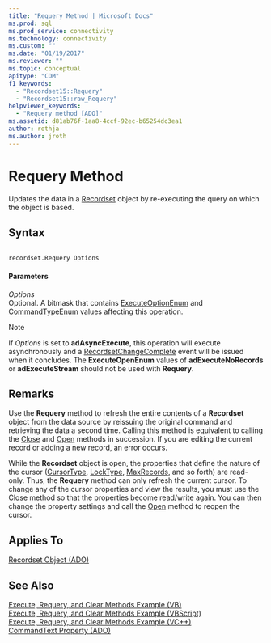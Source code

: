 ```yaml
---
title: "Requery Method | Microsoft Docs"
ms.prod: sql
ms.prod_service: connectivity
ms.technology: connectivity
ms.custom: ""
ms.date: "01/19/2017"
ms.reviewer: ""
ms.topic: conceptual
apitype: "COM"
f1_keywords: 
  - "Recordset15::Requery"
  - "Recordset15::raw_Requery"
helpviewer_keywords: 
  - "Requery method [ADO]"
ms.assetid: d81ab76f-1aa8-4ccf-92ec-b65254dc3ea1
author: rothja
ms.author: jroth
---
```

# Requery Method
Updates the data in a [Recordset](../../../ado/reference/ado-api/recordset-object-ado.md) object by re-executing the query on which the object is based.  
  
## Syntax  
  
```  
  
recordset.Requery Options  
```  
  
#### Parameters  
 *Options*  
 Optional. A bitmask that contains [ExecuteOptionEnum](../../../ado/reference/ado-api/executeoptionenum.md) and [CommandTypeEnum](../../../ado/reference/ado-api/commandtypeenum.md) values affecting this operation.  
  
> [!NOTE]
>  If *Options* is set to **adAsyncExecute**, this operation will execute asynchronously and a [RecordsetChangeComplete](../../../ado/reference/ado-api/willchangerecordset-and-recordsetchangecomplete-events-ado.md) event will be issued when it concludes. The **ExecuteOpenEnum** values of **adExecuteNoRecords** or **adExecuteStream** should not be used with **Requery**.  
  
## Remarks  
 Use the **Requery** method to refresh the entire contents of a **Recordset** object from the data source by reissuing the original command and retrieving the data a second time. Calling this method is equivalent to calling the [Close](../../../ado/reference/ado-api/close-method-ado.md) and [Open](../../../ado/reference/ado-api/open-method-ado-recordset.md) methods in succession. If you are editing the current record or adding a new record, an error occurs.  
  
 While the **Recordset** object is open, the properties that define the nature of the cursor ([CursorType](../../../ado/reference/ado-api/cursortype-property-ado.md), [LockType](../../../ado/reference/ado-api/locktype-property-ado.md), [MaxRecords](../../../ado/reference/ado-api/maxrecords-property-ado.md), and so forth) are read-only. Thus, the **Requery** method can only refresh the current cursor. To change any of the cursor properties and view the results, you must use the [Close](../../../ado/reference/ado-api/close-method-ado.md) method so that the properties become read/write again. You can then change the property settings and call the [Open](../../../ado/reference/ado-api/open-method-ado-recordset.md) method to reopen the cursor.  
  
## Applies To  
 [Recordset Object (ADO)](../../../ado/reference/ado-api/recordset-object-ado.md)  
  
## See Also  
 [Execute, Requery, and Clear Methods Example (VB)](../../../ado/reference/ado-api/execute-requery-and-clear-methods-example-vb.md)   
 [Execute, Requery, and Clear Methods Example (VBScript)](../../../ado/reference/ado-api/execute-requery-and-clear-methods-example-vbscript.md)   
 [Execute, Requery, and Clear Methods Example (VC++)](../../../ado/reference/ado-api/execute-requery-and-clear-methods-example-vc.md)   
 [CommandText Property (ADO)](../../../ado/reference/ado-api/commandtext-property-ado.md)
